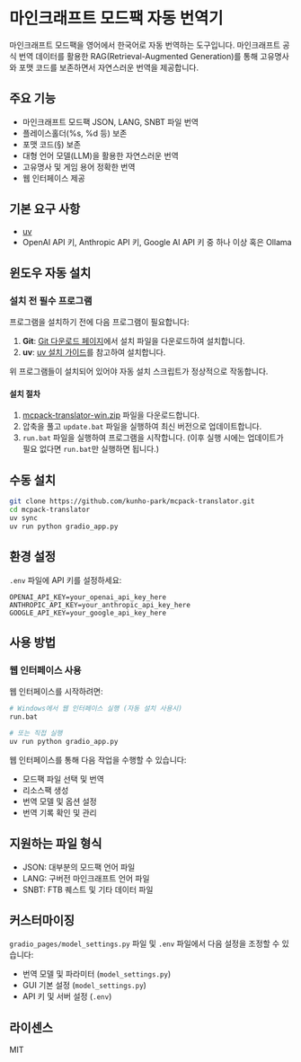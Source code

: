 # 마인크래프트 모드팩 자동 번역기

마인크래프트 모드팩을 영어에서 한국어로 자동 번역하는 도구입니다. 마인크래프트 공식 번역 데이터를 활용한 RAG(Retrieval-Augmented Generation)를 통해 고유명사와 포맷 코드를 보존하면서 자연스러운 번역을 제공합니다.

## 주요 기능

- 마인크래프트 모드팩 JSON, LANG, SNBT 파일 번역
- 플레이스홀더(%s, %d 등) 보존
- 포맷 코드(§) 보존
- 대형 언어 모델(LLM)을 활용한 자연스러운 번역
- 고유명사 및 게임 용어 정확한 번역
- 웹 인터페이스 제공

## 기본 요구 사항
- [uv](https://github.com/astral-sh/uv)
- OpenAI API 키, Anthropic API 키, Google AI API 키 중 하나 이상 혹은 Ollama

## 윈도우 자동 설치

### 설치 전 필수 프로그램

프로그램을 설치하기 전에 다음 프로그램이 필요합니다:

1. **Git**: [Git 다운로드 페이지](https://git-scm.com/downloads/win)에서 설치 파일을 다운로드하여 설치합니다.
2. **uv**: [uv 설치 가이드](https://docs.astral.sh/uv/getting-started/installation/#__tabbed_1_2)를 참고하여 설치합니다.

위 프로그램들이 설치되어 있어야 자동 설치 스크립트가 정상적으로 작동합니다.

#### 설치 절차

1. [mcpack-translator-win.zip](https://github.com/kunho-park/mcpack-translator/releases/tag/setup) 파일을 다운로드합니다.
2. 압축을 풀고 `update.bat` 파일을 실행하여 최신 버전으로 업데이트합니다.
3. `run.bat` 파일을 실행하여 프로그램을 시작합니다.
   (이후 실행 시에는 업데이트가 필요 없다면 `run.bat`만 실행하면 됩니다.)

## 수동 설치
```bash
git clone https://github.com/kunho-park/mcpack-translator.git
cd mcpack-translator
uv sync
uv run python gradio_app.py
```

## 환경 설정

`.env` 파일에 API 키를 설정하세요:
```
OPENAI_API_KEY=your_openai_api_key_here
ANTHROPIC_API_KEY=your_anthropic_api_key_here
GOOGLE_API_KEY=your_google_api_key_here
```

## 사용 방법

### 웹 인터페이스 사용

웹 인터페이스를 시작하려면:

```bash
# Windows에서 웹 인터페이스 실행 (자동 설치 사용시)
run.bat

# 또는 직접 실행
uv run python gradio_app.py
```

웹 인터페이스를 통해 다음 작업을 수행할 수 있습니다:
- 모드팩 파일 선택 및 번역
- 리소스팩 생성
- 번역 모델 및 옵션 설정
- 번역 기록 확인 및 관리

## 지원하는 파일 형식

- JSON: 대부분의 모드팩 언어 파일
- LANG: 구버전 마인크래프트 언어 파일
- SNBT: FTB 퀘스트 및 기타 데이터 파일

## 커스터마이징

`gradio_pages/model_settings.py` 파일 및 `.env` 파일에서 다음 설정을 조정할 수 있습니다:

- 번역 모델 및 파라미터 (`model_settings.py`)
- GUI 기본 설정 (`model_settings.py`)
- API 키 및 서버 설정 (`.env`)

## 라이센스

MIT
